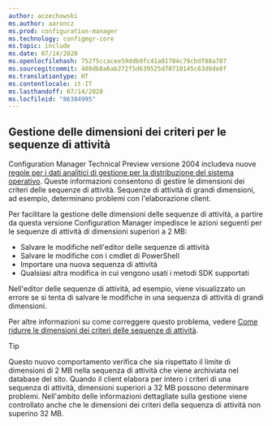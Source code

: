 ```yaml
---
author: aczechowski
ms.author: aaroncz
ms.prod: configuration-manager
ms.technology: configmgr-core
ms.topic: include
ms.date: 07/14/2020
ms.openlocfilehash: 752f5ccacee59ddb9fc41a01704c79cbdf88a707
ms.sourcegitcommit: 488db8a6ab272f5d639525d70718145c63d0de8f
ms.translationtype: HT
ms.contentlocale: it-IT
ms.lasthandoff: 07/14/2020
ms.locfileid: "86384995"
---
```

## <a name="manage-task-sequence-policy-size"></a><a name="bkmk_tspol"></a> Gestione delle dimensioni dei criteri per le sequenze di attività

<!--6888853-->

Configuration Manager Technical Preview versione 2004 includeva nuove [regole per i dati analitici di gestione per la distribuzione del sistema operativo](../../technical-preview-2004.md#bkmk_osdmi). Queste informazioni consentono di gestire le dimensioni dei criteri delle sequenze di attività. Sequenze di attività di grandi dimensioni, ad esempio, determinano problemi con l'elaborazione client.

Per facilitare la gestione delle dimensioni delle sequenze di attività, a partire da questa versione Configuration Manager impedisce le azioni seguenti per le sequenze di attività di dimensioni superiori a 2 MB:

- Salvare le modifiche nell'editor delle sequenze di attività
- Salvare le modifiche con i cmdlet di PowerShell
- Importare una nuova sequenza di attività
- Qualsiasi altra modifica in cui vengono usati i metodi SDK supportati

Nell'editor delle sequenze di attività, ad esempio, viene visualizzato un errore se si tenta di salvare le modifiche in una sequenza di attività di grandi dimensioni.

Per altre informazioni su come correggere questo problema, vedere [Come ridurre le dimensioni dei criteri delle sequenze di attività](../../technical-preview-2004.md#how-to-reduce-the-size-of-task-sequence-policy).

> [!TIP]
> Questo nuovo comportamento verifica che sia rispettato il limite di dimensioni di 2 MB nella sequenza di attività che viene archiviata nel database del sito. Quando il client elabora per intero i criteri di una sequenza di attività, dimensioni superiori a 32 MB possono determinare problemi. Nell'ambito delle informazioni dettagliate sulla gestione viene controllato anche che le dimensioni dei criteri della sequenza di attività non superino 32 MB.
